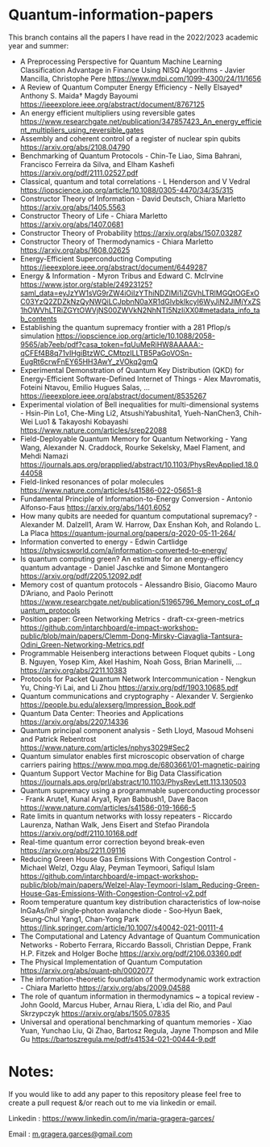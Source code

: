 # Quantum-information-papers
This branch contains all the papers I have read in the 2022/2023 academic year and summer:
- A Preprocessing Perspective for Quantum Machine Learning Classification Advantage in Finance Using NISQ Algorithms - Javier Mancilla, Christophe Pere 
       https://www.mdpi.com/1099-4300/24/11/1656
- A Review of Quantum Computer Energy Efficiency - Nelly Elsayed† Anthony S. Maida† Magdy Bayoumi
       https://ieeexplore.ieee.org/abstract/document/8767125
- An energy efficient multipliers using reversible gates
       https://www.researchgate.net/publication/347857423_An_energy_efficient_multipliers_using_reversible_gates
- Assembly and coherent control of a register of nuclear spin qubits
       https://arxiv.org/abs/2108.04790
- Benchmarking of Quantum Protocols - Chin-Te Liao, Sima Bahrani, Francisco Ferreira da Silva, and Elham Kashefi
       https://arxiv.org/pdf/2111.02527.pdf
- Classical, quantum and total correlations - L Henderson and V Vedral
       https://iopscience.iop.org/article/10.1088/0305-4470/34/35/315
- Constructor Theory of Information - David Deutsch, Chiara Marletto
       https://arxiv.org/abs/1405.5563
- Constructor Theory of Life - Chiara Marletto
       https://arxiv.org/abs/1407.0681
- Constructor Theory of Probability
       https://arxiv.org/abs/1507.03287
- Constructor Theory of Thermodynamics - Chiara Marletto
       https://arxiv.org/abs/1608.02625
- Energy-Efficient Superconducting Computing
       https://ieeexplore.ieee.org/abstract/document/6449287
- Energy & Information - Myron Tribus and Edward C. McIrvine
       https://www.jstor.org/stable/24923125?saml_data=eyJzYW1sVG9rZW4iOiIzYThiNDZlMi1iZGVhLTRlMGQtOGExOC03YzQ2ZDZkNzQyNWQiLCJpbnN0aXR1dGlvbklkcyI6WyJiN2JlMjYxZS1hOWVhLTRiZGYtOWVjNS00ZWVkN2NhNTI5NzIiXX0#metadata_info_tab_contents
- Establishing the quantum supremacy frontier with a 281 Pflop/s simulation
       https://iopscience.iop.org/article/10.1088/2058-9565/ab7eeb/pdf?casa_token=fqUuMeRiHW8AAAAA:-qCFEf4B8q71vIHgiBtzWC_CMtpzILLTB5PaGoVOSn-EugRt6crwFnEY65HH3AwY_zVOkq2gmQ
- Experimental Demonstration of Quantum Key Distribution (QKD) for Energy-Efficient Software-Defined Internet of Things - Alex Mavromatis, Foteini Ntavou, Emilio Hugues Salas, ...
       https://ieeexplore.ieee.org/abstract/document/8535267
- Experimental violation of Bell inequalities for multi-dimensional systems - Hsin-Pin Lo1, Che-Ming Li2, AtsushiYabushita1, Yueh-NanChen3, Chih-Wei Luo1 & Takayoshi Kobayashi
       https://www.nature.com/articles/srep22088
- Field-Deployable Quantum Memory for Quantum Networking - Yang Wang, Alexander N. Craddock, Rourke Sekelsky, Mael Flament, and Mehdi Namazi
       https://journals.aps.org/prapplied/abstract/10.1103/PhysRevApplied.18.044058
- Field-linked resonances of polar molecules
       https://www.nature.com/articles/s41586-022-05651-8
- Fundamental Principle of Information-to-Energy Conversion - Antonio Alfonso-Faus
       https://arxiv.org/abs/1401.6052
- How many qubits are needed for quantum computational supremacy? - Alexander M. Dalzell1, Aram W. Harrow, Dax Enshan Koh, and Rolando L. La Placa
       https://quantum-journal.org/papers/q-2020-05-11-264/
- Information converted to energy - Edwin Cartlidge
       https://physicsworld.com/a/information-converted-to-energy/
- Is quantum computing green? An estimate for an energy-efficiency quantum advantage - Daniel Jaschke and Simone Montangero
       https://arxiv.org/pdf/2205.12092.pdf
- Memory cost of quantum protocols - Alessandro Bisio, Giacomo Mauro D’Ariano, and Paolo Perinott
       https://www.researchgate.net/publication/51965796_Memory_cost_of_quantum_protocols
- Position paper: Green Networking Metrics - draft-cx-green-metrics
       https://github.com/intarchboard/e-impact-workshop-public/blob/main/papers/Clemm-Dong-Mirsky-Ciavaglia-Tantsura-Odini_Green-Networking-Metrics.pdf
- Programmable Heisenberg interactions between Floquet qubits - Long B. Nguyen, Yosep Kim, Akel Hashim, Noah Goss, Brian Marinelli, ...
       https://arxiv.org/abs/2211.10383
- Protocols for Packet Quantum Network Intercommunication - Nengkun Yu, Ching-Yi Lai, and Li Zhou
       https://arxiv.org/pdf/1903.10685.pdf
- Quantum communications and cryptography - Alexander V. Sergienko
       https://people.bu.edu/alexserg/Impression_Book.pdf
- Quantum Data Center: Theories and Applications
       https://arxiv.org/abs/2207.14336
- Quantum principal component analysis - Seth Lloyd, Masoud Mohseni and Patrick Rebentrost
       https://www.nature.com/articles/nphys3029#Sec2
- Quantum simulator enables first microscopic observation of charge carriers pairing
       https://www.mpq.mpg.de/6803661/01-magnetic-pairing
- Quantum Support Vector Machine for Big Data Classification
       https://journals.aps.org/prl/abstract/10.1103/PhysRevLett.113.130503
- Quantum supremacy using a programmable superconducting processor - Frank Arute1, Kunal Arya1, Ryan Babbush1, Dave Bacon
       https://www.nature.com/articles/s41586-019-1666-5
- Rate limits in quantum networks with lossy repeaters - Riccardo Laurenza, Nathan Walk, Jens Eisert and Stefao Pirandola
       https://arxiv.org/pdf/2110.10168.pdf
- Real-time quantum error correction beyond break-even     
       https://arxiv.org/abs/2211.09116
- Reducing Green House Gas Emissions With Congestion Control - Michael Welzl, Ozgu Alay, Peyman Teymoori, Safiqul Islam
       https://github.com/intarchboard/e-impact-workshop-public/blob/main/papers/Welzel-Alay-Teymoori-Islam_Reducing-Green-House-Gas-Emissions-With-Congestion-Control-v2.pdf
- Room temperature quantum key distribution characteristics of low‑noise InGaAs/InP single‑photon avalanche diode - Soo‑Hyun Baek, Seung‑Chul Yang1, Chan‑Yong Park
       https://link.springer.com/article/10.1007/s40042-021-00111-4
- The Computational and Latency Advantage of Quantum Communication Networks - Roberto Ferrara, Riccardo Bassoli, Christian Deppe, Frank H.P. Fitzek and Holger Boche
       https://arxiv.org/pdf/2106.03360.pdf
- The Physical Implementation of Quantum Computation
       https://arxiv.org/abs/quant-ph/0002077
- The information-theoretic foundation of thermodynamic work extraction - Chiara Marletto
       https://arxiv.org/abs/2009.04588
- The role of quantum information in thermodynamics ~ a topical review - John Goold, Marcus Huber, Arnau Riera, L´ıdia del Rio, and Paul Skrzypczyk
       https://arxiv.org/abs/1505.07835
- Universal and operational benchmarking of quantum memories - Xiao Yuan, Yunchao Liu, Qi Zhao, Bartosz Regula, Jayne Thompson and Mile Gu
       https://bartoszregula.me/pdf/s41534-021-00444-9.pdf


# Notes:
If you would like to add any paper to this repository please feel free to create a pull request &/or reach out to me via linkedin or email.

Linkedin : https://www.linkedin.com/in/maria-gragera-garces/

Email : m.gragera.garces@gmail.com

